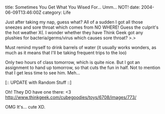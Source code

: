 title: Sometimes You Get What You Wised For… Umm… NOT!
date: 2004-06-09T13:46:00Z
category: Life

Just after taking my nap, guess what? All of a sudden I got all those sneezes and sore throat which comes from NO WHERE! Guess the culprit's the hot weather X(. I wonder whether they have Think Geek got any plushies for bacteria/germs/virus which causes sore throat? >.>

Must remind myself to drink barrels of water (it usually works wonders, as much as it means that I'll be taking frequent trips to the loo)

Only two hours of class tomorrow, which is quite nice. But I got an assignment to hand up tomorrow, so that cuts the fun in half. Not to mention that I get less time to see him. Meh…

[:: UPDATE with Random Stuff ::]

Oh! They DO have one there: <3
http://www.thinkgeek.com/cubegoodies/toys/6708/images/773/

OMG It's… cute XD.
